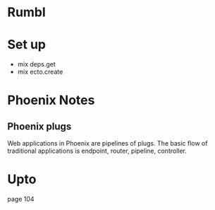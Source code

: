 # Rumbl

# Set up
* mix deps.get
* mix ecto.create

# Phoenix Notes

## Phoenix plugs

Web applications in Phoenix are pipelines of plugs. The basic flow of traditional applications is endpoint, router, pipeline, controller.

# Upto
page 104

